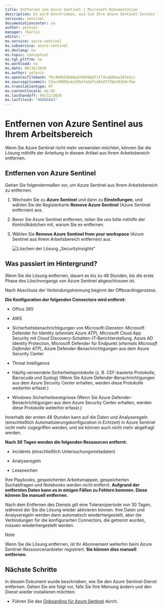 ```yaml
---
title: Entfernen von Azure Sentinel | Microsoft-Dokumentation
description: Es wird beschrieben, wie Sie Ihre Azure Sentinel-Instanz löschen.
services: sentinel
documentationcenter: na
author: yelevin
manager: rkarlin
editor: ''
ms.service: azure-sentinel
ms.subservice: azure-sentinel
ms.devlang: na
ms.topic: conceptual
ms.tgt_pltfrm: na
ms.workload: na
ms.date: 09/16/2020
ms.author: yelevin
ms.openlocfilehash: f9c400b55b0da47495db4f1ff4ceb86aa39fe2cc
ms.sourcegitcommit: 53acd9895a4a395efa6d7cd41d7f78e392b9cfbe
ms.translationtype: HT
ms.contentlocale: de-DE
ms.lasthandoff: 09/22/2020
ms.locfileid: "90885843"
---
```

# <a name="remove-azure-sentinel-from-your-workspace"></a>Entfernen von Azure Sentinel aus Ihrem Arbeitsbereich

Wenn Sie Azure Sentinel nicht mehr verwenden möchten, können Sie die Lösung mithilfe der Anleitung in diesem Artikel aus Ihrem Arbeitsbereich entfernen.

## <a name="how-to-remove-azure-sentinel"></a>Entfernen von Azure Sentinel

Gehen Sie folgendermaßen vor, um Azure Sentinel aus Ihrem Arbeitsbereich zu entfernen:

1. Wechseln Sie zu **Azure Sentinel** und dann zu **Einstellungen**, und wählen Sie die Registerkarte **Remove Azure Sentinel** (Azure Sentinel entfernen) aus.

1. Bevor Sie Azure Sentinel entfernen, teilen Sie uns bitte mithilfe der Kontrollkästchen mit, warum Sie es entfernen.

1. Wählen Sie **Remove Azure Sentinel from your workspace** (Azure Sentinel aus Ihrem Arbeitsbereich entfernen) aus.
    
    ![Löschen der Lösung „SecurityInsights“](media/offboard/delete-solution.png)

## <a name="what-happens-behind-the-scenes"></a>Was passiert im Hintergrund?

Wenn Sie die Lösung entfernen, dauert es bis zu 48 Stunden, bis die erste Phase des Löschvorgangs von Azure Sentinel abgeschlossen ist.

Nach Abschluss der Verbindungstrennung beginnt der Offboardingprozess.

**Die Konfiguration der folgenden Connectors wird entfernt:**
-   Office 365

-   AWS

-   Sicherheitsbenachrichtigungen von Microsoft-Diensten: Microsoft Defender for Identity (*ehemals Azure ATP*), Microsoft Cloud App Security mit Cloud Discovery-Schatten-IT-Berichterstellung, Azure AD Identity Protection, Microsoft Defender für Endpunkt (*ehemals Microsoft Defender ATP*), Azure Defender-Benachrichtigungen aus dem Azure Security Center

-   Threat Intelligence

-   Häufig verwendete Sicherheitsprotokolle (z. B. CEF-basierte Protokolle, Barracuda und Syslog) (Wenn Sie Azure Defender-Benachrichtigungen aus dem Azure Security Center erhalten, werden diese Protokolle weiterhin erfasst.)

-   Windows-Sicherheitsereignisse (Wenn Sie Azure Defender-Benachrichtigungen aus dem Azure Security Center erhalten, werden diese Protokolle weiterhin erfasst.)

Innerhalb der ersten 48 Stunden kann auf die Daten und Analyseregeln (einschließlich Automatisierungskonfiguration in Echtzeit) in Azure Sentinel nicht mehr zugegriffen werden, und sie können auch nicht mehr abgefragt werden.

**Nach 30 Tagen werden die folgenden Ressourcen entfernt:**

-   Incidents (einschließlich Untersuchungsmetadaten)

-   Analyseregeln

-   Lesezeichen

Ihre Playbooks, gespeicherten Arbeitsmappen, gespeicherten Suchabfragen und Notebooks werden nicht entfernt. **Aufgrund der entfernten Daten kann es in einigen Fällen zu Fehlern kommen. Diese können Sie manuell entfernen.**

Nach dem Entfernen des Diensts gilt eine Toleranzperiode von 30 Tagen, während der Sie die Lösung wieder aktivieren können. Ihre Daten und Analyseregeln werden dann automatisch wiederhergestellt, aber die Verbindungen für die konfigurierten Connectors, die getrennt wurden, müssen wiederhergestellt werden.

> [!NOTE]
> Wenn Sie die Lösung entfernen, ist Ihr Abonnement weiterhin beim Azure Sentinel-Ressourcenanbieter registriert. **Sie können dies manuell entfernen.**




## <a name="next-steps"></a>Nächste Schritte
In diesem Dokument wurde beschrieben, wie Sie den Azure Sentinel-Dienst entfernen. Gehen Sie wie folgt vor, falls Sie Ihre Meinung ändern und den Dienst wieder installieren möchten:
- Führen Sie das [Onboarding für Azure Sentinel](quickstart-onboard.md) durch.

